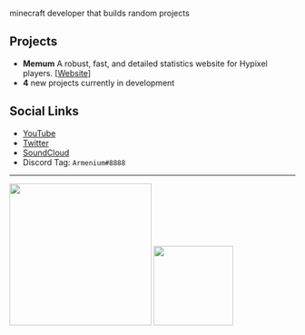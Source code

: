 minecraft developer that builds random projects



## Projects
- **Memum** A robust, fast, and detailed statistics website for Hypixel players. \[[Website](https://www.memum.io)\]
- **4** new projects currently in development

## Social Links
- [YouTube](https://www.youtube.com/Armenium)
- [Twitter](https://www.twitter.com/ArmeniumYT)
- [SoundCloud](https://www.soundcloud.com/lil-armo/)
- Discord Tag: `Armenium#8888`

---

<a href="https://www.youtube.com/channel/UCF3vmbBSnJX1VAJpgBO--bA?sub_confirmation=1"><img width="250" src="https://user-images.githubusercontent.com/53126710/117586072-b61a6e80-b0ca-11eb-95d8-6738ead8905a.png"></a>
<a href="https://www.memum.io/startrek.mp4"><img width="140" height="140" src="https://user-images.githubusercontent.com/53126710/117586268-0219e300-b0cc-11eb-9b44-5facd504da8d.png"></a>

